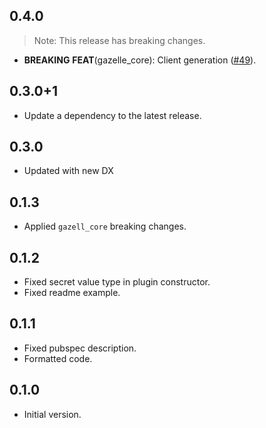 ## 0.4.0

> Note: This release has breaking changes.

 - **BREAKING** **FEAT**(gazelle_core): Client generation ([#49](https://github.com/intales/gazelle/issues/49)).

## 0.3.0+1

 - Update a dependency to the latest release.

## 0.3.0

 - Updated with new DX

## 0.1.3

 - Applied `gazell_core` breaking changes.

## 0.1.2

- Fixed secret value type in plugin constructor.
- Fixed readme example.

## 0.1.1

- Fixed pubspec description.
- Formatted code.

## 0.1.0

- Initial version.
